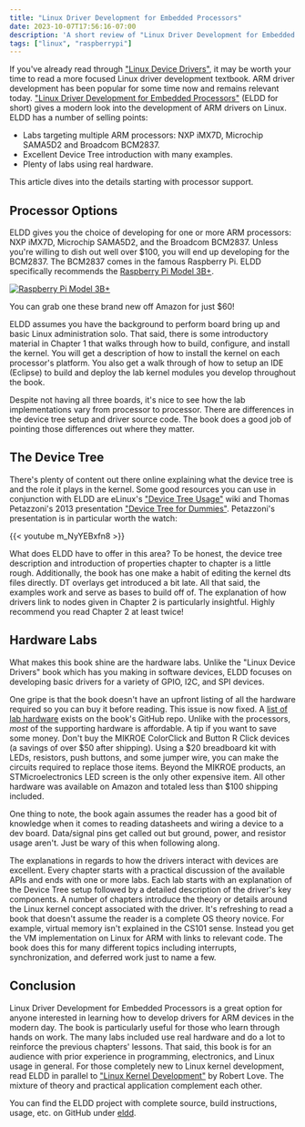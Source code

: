 ```yaml
---
title: "Linux Driver Development for Embedded Processors"
date: 2023-10-07T17:56:16-07:00
description: 'A short review of "Linux Driver Development for Embedded Processors".'
tags: ["linux", "raspberrypi"]
---
```


If you've already read through ["Linux Device Drivers"][1], it may be worth your
time to read a more focused Linux driver development textbook. ARM driver
development has been popular for some time now and remains relevant today.
["Linux Driver Development for Embedded Processors"][2] (ELDD for short) gives a
modern look into the development of ARM drivers on Linux. ELDD has a number of
selling points:

- Labs targeting multiple ARM processors: NXP iMX7D, Microchip SAMA5D2 and
  Broadcom BCM2837.
- Excellent Device Tree introduction with many examples.
- Plenty of labs using real hardware.

This article dives into the details starting with processor support.

## Processor Options

ELDD gives you the choice of developing for one or more ARM processors: NXP
iMX7D, Microchip SAMA5D2, and the Broadcom BCM2837. Unless you're willing to
dish out well over $100, you will end up developing for the BCM2837. The BCM2837
comes in the famous Raspberry Pi. ELDD specifically recommends the [Raspberry Pi
Model 3B+][3].

[![Raspberry Pi Model 3B+][4]][3]

You can grab one these brand new off Amazon for just $60!

ELDD assumes you have the background to perform board bring up and basic Linux
administration solo. That said, there is some introductory material in Chapter 1
that walks through how to build, configure, and install the kernel. You will get
a description of how to install the kernel on each processor's platform. You
also get a walk through of how to setup an IDE (Eclipse) to build and deploy the
lab kernel modules you develop throughout the book.

Despite not having all three boards, it's nice to see how the lab
implementations vary from processor to processor. There are differences in the
device tree setup and driver source code. The book does a good job of pointing
those differences out where they matter.

## The Device Tree

There's plenty of content out there online explaining what the device tree is
and the role it plays in the kernel. Some good resources you can use in
conjunction with ELDD are eLinux's ["Device Tree Usage"][5] wiki and Thomas
Petazzoni's 2013 presentation ["Device Tree for Dummies"][6]. Petazzoni's
presentation is in particular worth the watch:

{{< youtube m_NyYEBxfn8 >}}

What does ELDD have to offer in this area? To be honest, the device tree
description and introduction of properties chapter to chapter is a little rough.
Additionally, the book has one make a habit of editing the kernel dts files
directly. DT overlays get introduced a bit late. All that said, the examples
work and serve as bases to build off of. The explanation of how drivers link to
nodes given in Chapter 2 is particularly insightful. Highly recommend you read
Chapter 2 at least twice!

## Hardware Labs

What makes this book shine are the hardware labs. Unlike the "Linux Device
Drivers" book which has you making in software devices, ELDD focuses on
developing basic drivers for a variety of GPIO, I2C, and SPI devices.

One gripe is that the book doesn't have an upfront listing of all the hardware
required so you can buy it before reading. This issue is now fixed. A [list of
lab hardware][7] exists on the book's GitHub repo. Unlike with the processors,
_most_ of the supporting hardware is affordable. A tip if you want to save some
money. Don't buy the MIKROE ColorClick and Button R Click devices (a savings of
over $50 after shipping). Using a $20 breadboard kit with LEDs, resistors, push
buttons, and some jumper wire, you can make the circuits required to replace
those items. Beyond the MIKROE products, an STMicroelectronics LED screen is the
only other expensive item. All other hardware was available on Amazon and
totaled less than $100 shipping included.

One thing to note, the book again assumes the reader has a good bit of knowledge
when it comes to reading datasheets and wiring a device to a dev board.
Data/signal pins get called out but ground, power, and resistor usage aren't.
Just be wary of this when following along.

The explanations in regards to how the drivers interact with devices are
excellent. Every chapter starts with a practical discussion of the available
APIs and ends with one or more labs. Each lab starts with an explanation of the
Device Tree setup followed by a detailed description of the driver's key
components. A number of chapters introduce the theory or details around the
Linux kernel concept associated with the driver. It's refreshing to read a book
that doesn't assume the reader is a complete OS theory novice. For example,
virtual memory isn't explained in the CS101 sense. Instead you get the VM
implementation on Linux for ARM with links to relevant code. The book does this
for many different topics including interrupts, synchronization, and deferred
work just to name a few.

## Conclusion

Linux Driver Development for Embedded Processors is a great option for anyone
interested in learning how to develop drivers for ARM devices in the modern day.
The book is particularly useful for those who learn through hands on work. The
many labs included use real hardware and do a lot to reinforce the previous
chapters' lessons. That said, this book is for an audience with prior experience
in programming, electronics, and Linux usage in general. For those completely
new to Linux kernel development, read ELDD in parallel to ["Linux Kernel
Development"][8] by Robert Love. The mixture of theory and practical application
complement each other.

You can find the ELDD project with complete source, build instructions, usage,
etc. on GitHub under [eldd][9].

[1]: https://programmador.com/posts/2022/linux-device-drivers/
[2]: https://www.amazon.com/Linux-Driver-Development-Embedded-Processors/dp/1729321828
[3]: https://www.raspberrypi.com/products/raspberry-pi-3-model-b-plus/
[4]: /posts/2023/linux-driver-development-for-embedded-processors/raspberry-pi-3b-plus.avif#center
[5]: https://elinux.org/Device_Tree_Usage
[6]: https://www.youtube.com/watch?v=m_NyYEBxfn8
[7]: https://github.com/ALIBERA/linux_book_2nd_edition/blob/master/Practical_labs_hardware.pdf
[8]: https://www.amazon.com/Linux-Kernel-Development-Robert-Love/dp/0672329468
[9]: https://github.com/ivan-guerra/eldd.git
